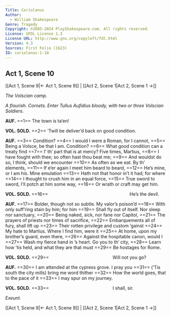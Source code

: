```yaml
---
Title: Coriolanus
Author: 
  - William Shakespeare
Genre: Tragedy
Copyright: ©2005-2024 PlayShakespeare.com. All rights reserved.
License: GFDL License 1.3
License URL: http://www.gnu.org/copyleft/fdl.html
Version: 4.3
Sources: First Folio (1623)
ID: coriolanus-1-10
---
```


## Act 1, Scene 10
[[Act 1, Scene 9|← Act 1, Scene 9]] | [[Act 2, Scene 1|Act 2, Scene 1 →]]

*The Volscian camp.*

*A flourish. Cornets. Enter Tullus Aufidius bloody, with two or three Volscian Soldiers.*

**AUF.**
==1== The town is ta’en!

**VOL. SOLD.**
==2== ’Twill be deliver’d back on good condition.

**AUF.**
==3== Condition?
==4== I would I were a Roman, for I cannot,
==5== Being a Volsce, be that I am. Condition?
==6== What good condition can a treaty find
==7== I’ th’ part that is at mercy? Five times, Martius,
==8== I have fought with thee; so often hast thou beat me;
==9== And wouldst do so, I think, should we encounter
==10== As often as we eat. By th’ elements,
==11== If e’er again I meet him beard to beard,
==12== He’s mine, or I am his. Mine emulation
==13== Hath not that honor in’t it had; for where
==14== I thought to crush him in an equal force,
==15== True sword to sword, I’ll potch at him some way,
==16== Or wrath or craft may get him.

**VOL. SOLD.**
==16==                   He’s the devil.

**AUF.**
==17== Bolder, though not so subtle. My valor’s poison’d
==18== With only suff’ring stain by him; for him
==19== Shall fly out of itself. Nor sleep nor sanctuary,
==20== Being naked, sick, nor fane nor Capitol,
==21== The prayers of priests nor times of sacrifice,
==22== Embarquements all of fury, shall lift up
==23== Their rotten privilege and custom ’gainst
==24== My hate to Martius. Where I find him, were it
==25== At home, upon my brother’s guard, even there,
==26== Against the hospitable canon, would I
==27== Wash my fierce hand in ’s heart. Go you to th’ city,
==28== Learn how ’tis held, and what they are that must
==29== Be hostages for Rome.

**VOL. SOLD.**
==29==               Will not you go?

**AUF.**
==30== I am attended at the cypress grove. I pray you
==31== (’Tis south the city mills) bring me word thither
==32== How the world goes, that to the pace of it
==33== I may spur on my journey.

**VOL. SOLD.**
==33==               I shall, sir.

*Exeunt.*

[[Act 1, Scene 9|← Act 1, Scene 9]] | [[Act 2, Scene 1|Act 2, Scene 1 →]]
